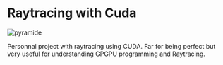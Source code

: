 # Raytracing with Cuda
![pyramide](https://user-images.githubusercontent.com/77119541/132693674-5b95ca87-e567-400b-843f-577de58e2051.png)

Personnal project with raytracing using CUDA.
Far for being perfect but very useful for understanding GPGPU programming and Raytracing.
